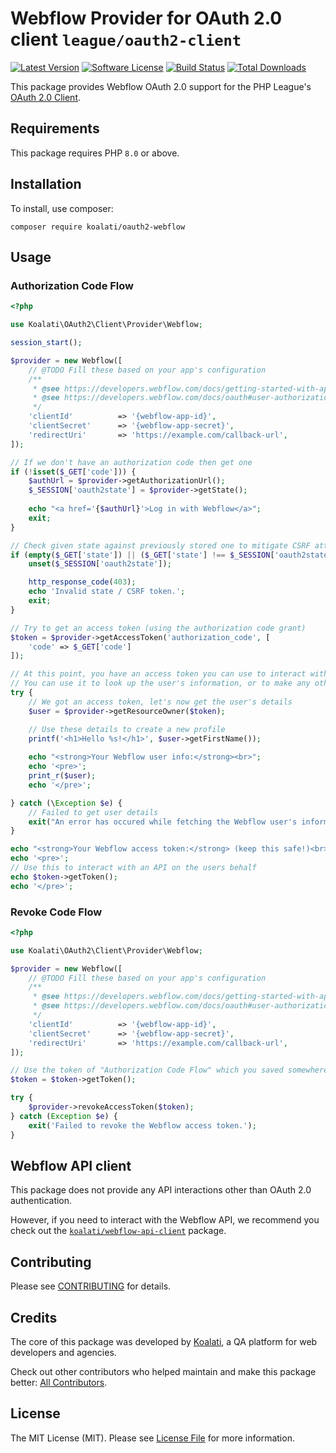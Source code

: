 # Webflow Provider for OAuth 2.0 client `league/oauth2-client`

[![Latest Version](https://img.shields.io/github/release/koalatiapp/oauth2-webflow.svg?style=flat-square)](https://github.com/koalatiapp/oauth2-webflow/releases)
[![Software License](https://img.shields.io/badge/license-MIT-brightgreen.svg?style=flat-square)](LICENSE.md)
[![Build Status](https://img.shields.io/github/actions/workflow/status/koalatiapp/oauth2-webflow/ci.yml?style=flat-square)](https://github.com/koalatiapp/oauth2-webflow/actions)
[![Total Downloads](https://img.shields.io/packagist/dt/koalati/oauth2-webflow.svg?style=flat-square)](https://packagist.org/packages/koalati/oauth2-webflow)

This package provides Webflow OAuth 2.0 support for the PHP League's [OAuth 2.0 Client](https://github.com/thephpleague/oauth2-client).

## Requirements

This package requires PHP `8.0` or above.


## Installation

To install, use composer:

```
composer require koalati/oauth2-webflow
```

## Usage

### Authorization Code Flow

```php
<?php

use Koalati\OAuth2\Client\Provider\Webflow;

session_start();

$provider = new Webflow([
	// @TODO Fill these based on your app's configuration
	/**
	 * @see https://developers.webflow.com/docs/getting-started-with-apps#step-2-get-your-client-id-and-secret)
	 * @see https://developers.webflow.com/docs/oauth#user-authorization
	 */
	'clientId'          => '{webflow-app-id}',
	'clientSecret'      => '{webflow-app-secret}',
	'redirectUri'       => 'https://example.com/callback-url',
]);

// If we don't have an authorization code then get one
if (!isset($_GET['code'])) {
	$authUrl = $provider->getAuthorizationUrl();
	$_SESSION['oauth2state'] = $provider->getState();
	
	echo "<a href='{$authUrl}'>Log in with Webflow</a>";
	exit;
}

// Check given state against previously stored one to mitigate CSRF attack
if (empty($_GET['state']) || ($_GET['state'] !== $_SESSION['oauth2state'])) {
	unset($_SESSION['oauth2state']);

	http_response_code(403);
	echo 'Invalid state / CSRF token.';
	exit;
}

// Try to get an access token (using the authorization code grant)
$token = $provider->getAccessToken('authorization_code', [
	'code' => $_GET['code']
]);

// At this point, you have an access token you can use to interact with the API.
// You can use it to look up the user's information, or to make any other API calls.
try {
	// We got an access token, let's now get the user's details
	$user = $provider->getResourceOwner($token);

	// Use these details to create a new profile
	printf('<h1>Hello %s!</h1>', $user->getFirstName());
	
	echo "<strong>Your Webflow user info:</strong><br>";
	echo '<pre>';
	print_r($user);
	echo '</pre>';

} catch (\Exception $e) {
	// Failed to get user details
	exit("An error has occured while fetching the Webflow user's information.");
}

echo "<strong>Your Webflow access token:</strong> (keep this safe!)<br>";
echo '<pre>';
// Use this to interact with an API on the users behalf
echo $token->getToken();
echo '</pre>';
```

### Revoke Code Flow

```php
<?php

use Koalati\OAuth2\Client\Provider\Webflow;

$provider = new Webflow([
	// @TODO Fill these based on your app's configuration
	/**
	 * @see https://developers.webflow.com/docs/getting-started-with-apps#step-2-get-your-client-id-and-secret)
	 * @see https://developers.webflow.com/docs/oauth#user-authorization
	 */
	'clientId'          => '{webflow-app-id}',
	'clientSecret'      => '{webflow-app-secret}',
	'redirectUri'       => 'https://example.com/callback-url',
]);

// Use the token of "Authorization Code Flow" which you saved somewhere for the user
$token = $token->getToken();

try {
	$provider->revokeAccessToken($token);
} catch (Exception $e) {
	exit('Failed to revoke the Webflow access token.');
}
```

## Webflow API client

This package does not provide any API interactions other than OAuth 2.0 
authentication.

However, if you need to interact with the Webflow API, we recommend you check 
out the [`koalati/webflow-api-client`](https://github.com/koalatiapp/webflow-api-client) 
package.


## Contributing

Please see [CONTRIBUTING](https://github.com/koalatiapp/oauth2-webflow/blob/main/CONTRIBUTING.md) for details.


## Credits

The core of this package was developed by [Koalati](https://www.koalati.com/), 
a QA platform for web developers and agencies.

Check out other contributors who helped maintain and make this package better: [All Contributors](https://github.com/koalatiapp/oauth2-webflow/contributors).


## License

The MIT License (MIT). Please see [License File](https://github.com/koalatiapp/oauth2-webflow/blob/main/LICENSE) for more information.